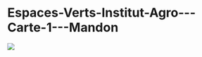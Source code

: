 # Espaces-Verts-Institut-Agro---Carte-1---Mandon
<img src="https://drive.google.com/file/d/1_CUwJ_Rl-2_49Q1P1F64ZzFoWkQe3aON/view?usp=drive_link" />

